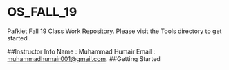# OS_FALL_19
Pafkiet Fall 19 Class Work Repository.
Please visit the Tools directory to get started .

##Instructor Info
Name   : Muhammad Humair
Email  : muhammadhumair001@gmail.com.
##Getting Started

